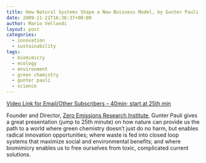 ```yaml
---
title: How Natural Systems Shape a New Business Model, by Gunter Pauli
date: 2009-11-21T16:36:37+00:00
author: Mario Vellandi
layout: post
categories:
  - innovation
  - sustainability
tags:
  - biomimicry
  - ecology
  - environment
  - green chemistry
  - gunter pauli
  - science
---
```

[Video Link for Email/Other Subscribers &#8211; 40min; start at 25th min](http://www.youtube.com/watch?v=kqRtsZ7peYc)

Founder and Director, <a href="http://www.zeri.org/">Zero Emissions Research Institute</a>, Gunter Pauli gives a great presentation (jump to 25th minute) on how nature can provide us the path to a world where green chemistry doesn&#8217;t just do no harm, but enables radical innovation opportunities; where waste is fed into closed loop systems that maximize social and environmental benefits; and where biomimicry enables us to free ourselves from toxic, complicated current solutions.<br /> 
